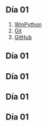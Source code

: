 ## Día 01
1. [WinPython](https://sourceforge.net/projects/winpython/files/)
1. [Git](https://git-scm.com/downloads)
1. [GitHub](https://github.com/)

## Día 01

## Día 01

## Día 01

## Día 01
